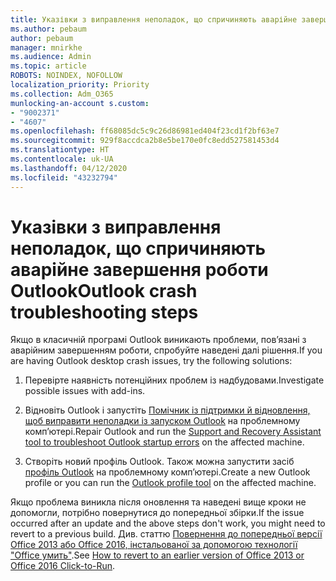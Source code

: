 ```yaml
---
title: Указівки з виправлення неполадок, що спричиняють аварійне завершення роботи Outlook
ms.author: pebaum
author: pebaum
manager: mnirkhe
ms.audience: Admin
ms.topic: article
ROBOTS: NOINDEX, NOFOLLOW
localization_priority: Priority
ms.collection: Adm_O365
munlocking-an-account s.custom:
- "9002371"
- "4607"
ms.openlocfilehash: ff68085dc5c9c26d86981ed404f23cd1f2bf63e7
ms.sourcegitcommit: 929f8accdca2b8e5be170e0fc8edd527581453d4
ms.translationtype: HT
ms.contentlocale: uk-UA
ms.lasthandoff: 04/12/2020
ms.locfileid: "43232794"
---
```

# <a name="outlook-crash-troubleshooting-steps"></a><span data-ttu-id="b5ba2-102">Указівки з виправлення неполадок, що спричиняють аварійне завершення роботи Outlook</span><span class="sxs-lookup"><span data-stu-id="b5ba2-102">Outlook crash troubleshooting steps</span></span>

<span data-ttu-id="b5ba2-103">Якщо в класичній програмі Outlook виникають проблеми, пов’язані з аварійним завершенням роботи, спробуйте наведені далі рішення.</span><span class="sxs-lookup"><span data-stu-id="b5ba2-103">If you are having Outlook desktop crash issues, try the following solutions:</span></span>

1. <span data-ttu-id="b5ba2-104">Перевірте наявність потенційних проблем із надбудовами.</span><span class="sxs-lookup"><span data-stu-id="b5ba2-104">Investigate possible issues with add-ins.</span></span>

2. <span data-ttu-id="b5ba2-105">Відновіть Outlook і запустіть [Помічник із підтримки й відновлення, щоб виправити неполадки із запуском Outlook](https://aka.ms/SaRA-OutlookWontStart) на проблемному комп’ютері.</span><span class="sxs-lookup"><span data-stu-id="b5ba2-105">Repair Outlook and run the [Support and Recovery Assistant tool to troubleshoot Outlook startup errors](https://aka.ms/SaRA-OutlookWontStart) on the affected machine.</span></span>

3. <span data-ttu-id="b5ba2-106">Створіть новий профіль Outlook. Також можна запустити засіб [профіль Outlook](https://aka.ms/SaRA-OutlookSetupProfile) на проблемному комп’ютері.</span><span class="sxs-lookup"><span data-stu-id="b5ba2-106">Create a new Outlook profile or you can run the [Outlook profile tool](https://aka.ms/SaRA-OutlookSetupProfile) on the affected machine.</span></span>

<span data-ttu-id="b5ba2-107">Якщо проблема виникла після оновлення та наведені вище кроки не допомогли, потрібно повернутися до попередньої збірки.</span><span class="sxs-lookup"><span data-stu-id="b5ba2-107">If the issue occurred after an update and the above steps don't work, you might need to revert to a previous build.</span></span> <span data-ttu-id="b5ba2-108">Див. статтю [Повернення до попередньої версії Office 2013 або Office 2016, інстальованої за допомогою технології "Office умить"](https://support.microsoft.com/help/2770432).</span><span class="sxs-lookup"><span data-stu-id="b5ba2-108">See [How to revert to an earlier version of Office 2013 or Office 2016 Click-to-Run](https://support.microsoft.com/help/2770432).</span></span>
